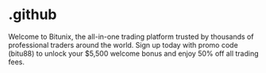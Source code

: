# .github
Welcome to Bitunix, the all-in-one trading platform trusted by thousands of professional traders around the world.  Sign up today with promo code (bitu88) to unlock your $5,500 welcome bonus and enjoy 50% off all trading fees.
